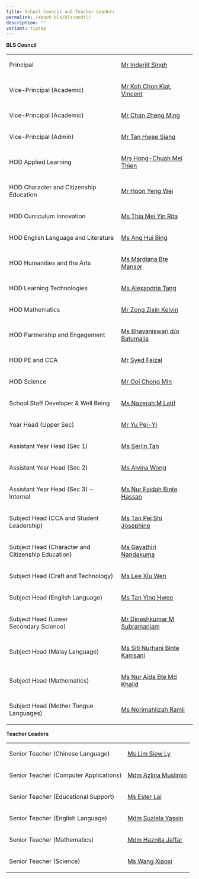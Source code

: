 ```yaml
---
title: School Council and Teacher Leaders
permalink: /about-bls/blscandtl/
description: ""
variant: tiptap
---
```

<p><strong>BLS Council</strong>
</p>
<table style="minWidth: 50px">
<colgroup>
<col>
<col>
</colgroup>
<tbody>
<tr>
<td rowspan="1" colspan="1">
<p>Principal</p>
</td>
<td rowspan="1" colspan="1">
<p><a href="mailto:Inderjit_SINGH@schools.gov.sg" rel="noopener noreferrer nofollow" target="_blank">Mr Inderjit Singh</a>
</p>
</td>
</tr>
<tr>
<td rowspan="1" colspan="1">
<p>Vice-Principal (Academic)</p>
</td>
<td rowspan="1" colspan="1">
<p><a href="mailto:koh_chon_kiat@schools.gov.sg" rel="noopener noreferrer nofollow" target="_blank">Mr Koh Chon Kiat, Vincent</a>
</p>
</td>
</tr>
<tr>
<td rowspan="1" colspan="1">
<p>Vice-Principal (Academic)</p>
</td>
<td rowspan="1" colspan="1">
<p><a href="mailto:chan_zheng_ming@schools.gov.sg" rel="noopener nofollow" target="_blank">Mr Chan Zheng Ming</a>
</p>
</td>
</tr>
<tr>
<td rowspan="1" colspan="1">
<p>Vice-Principal (Admin)</p>
</td>
<td rowspan="1" colspan="1">
<p><a href="mailto:tan_hwee_siang@schools.gov.sg" rel="noopener noreferrer nofollow" target="_blank">Mr Tan Hwee Siang</a>
</p>
</td>
</tr>
<tr>
<td rowspan="1" colspan="1">
<p>HOD Applied Learning</p>
</td>
<td rowspan="1" colspan="1">
<p><a href="mailto:chuah_mei_thien@moe.edu.sg" rel="noopener noreferrer nofollow" target="_blank">Mrs Hong-Chuah Mei Thien</a>
</p>
</td>
</tr>
<tr>
<td rowspan="1" colspan="1">
<p>HOD Character and Citizenship Education</p>
</td>
<td rowspan="1" colspan="1">
<p><a href="mailto:hoon_yeng_wei@moe.edu.sg" rel="noopener noreferrer nofollow" target="_blank">Mr Hoon Yeng Wei</a>
</p>
</td>
</tr>
<tr>
<td rowspan="1" colspan="1">
<p>HOD Curriculum Innovation</p>
</td>
<td rowspan="1" colspan="1">
<p><a href="mailto:thia_mei_yin_rita@moe.edu.sg" rel="noopener noreferrer nofollow" target="_blank">Ms Thia Mei Yin Rita</a>
</p>
</td>
</tr>
<tr>
<td rowspan="1" colspan="1">
<p>HOD English Language and Literature</p>
</td>
<td rowspan="1" colspan="1">
<p><a href="mailto:ang_hui_bing@moe.edu.sg" rel="noopener noreferrer nofollow" target="_blank">Ms Ang Hui Bing</a>
</p>
</td>
</tr>
<tr>
<td rowspan="1" colspan="1">
<p>HOD Humanities and the Arts</p>
</td>
<td rowspan="1" colspan="1">
<p><a href="mailto:mardiana_mansor@moe.edu.sg" rel="noopener noreferrer nofollow" target="_blank">Ms Mardiana Bte Mansor</a>
</p>
</td>
</tr>
<tr>
<td rowspan="1" colspan="1">
<p>HOD Learning Technologies</p>
</td>
<td rowspan="1" colspan="1">
<p><a href="mailto:alexandria_tang@moe.edu.sg" rel="noopener noreferrer nofollow" target="_blank">Ms Alexandria Tang</a>
</p>
</td>
</tr>
<tr>
<td rowspan="1" colspan="1">
<p>HOD Mathematics</p>
</td>
<td rowspan="1" colspan="1">
<p><a href="mailto:zong_zixin_kelvin@moe.edu.sg" rel="noopener noreferrer nofollow" target="_blank">Mr Zong Zixin Kelvin</a>
</p>
</td>
</tr>
<tr>
<td rowspan="1" colspan="1">
<p>HOD Partnership and Engagement</p>
</td>
<td rowspan="1" colspan="1">
<p><a href="mailto:Bhavaniswari_B@moe.edu.sg" rel="noopener noreferrer nofollow" target="_blank">Ms Bhavaniswari d/o Batumalia</a>
</p>
</td>
</tr>
<tr>
<td rowspan="1" colspan="1">
<p>HOD PE and CCA</p>
</td>
<td rowspan="1" colspan="1">
<p><a href="mailto:Syed_Faizal_Js_Tamizzuddin@moe.edu.sg" rel="noopener noreferrer nofollow" target="_blank">Mr Syed Faizal</a>
</p>
</td>
</tr>
<tr>
<td rowspan="1" colspan="1">
<p>HOD Science</p>
</td>
<td rowspan="1" colspan="1">
<p><a href="mailto:ooi_chong_min@moe.edu.sg" rel="noopener noreferrer nofollow" target="_blank">Mr Ooi Chong Min</a>
</p>
</td>
</tr>
<tr>
<td rowspan="1" colspan="1">
<p>School Staff Developer &amp; Well Being</p>
</td>
<td rowspan="1" colspan="1">
<p><a href="mailto:nazerah_mohamed_latif@moe.edu.sg" rel="noopener noreferrer nofollow" target="_blank">Ms Nazerah M Latif</a>
</p>
</td>
</tr>
<tr>
<td rowspan="1" colspan="1">
<p>Year Head (Upper Sec)</p>
</td>
<td rowspan="1" colspan="1">
<p><a href="mailto:Yu_Pei_Yi@moe.edu.sg" rel="noopener noreferrer nofollow" target="_blank">Mr Yu Pei-Yi</a>
</p>
</td>
</tr>
<tr>
<td rowspan="1" colspan="1">
<p>Assistant Year Head (Sec 1)</p>
</td>
<td rowspan="1" colspan="1">
<p><a href="mailto:tan_zhi_ying_serlin@moe.edu.sg" rel="noopener noreferrer nofollow" target="_blank">Ms Serlin Tan</a>
</p>
</td>
</tr>
<tr>
<td rowspan="1" colspan="1">
<p>Assistant Year Head (Sec 2)</p>
</td>
<td rowspan="1" colspan="1">
<p><a href="mailto:wong_hui_yi_alvina@moe.edu.sg" rel="noopener noreferrer nofollow" target="_blank">Ms Alvina Wong</a>
</p>
</td>
</tr>
<tr>
<td rowspan="1" colspan="1">
<p>Assistant Year Head (Sec 3) - Internal</p>
</td>
<td rowspan="1" colspan="1">
<p><a href="mailto:nur_faidah_hassan@moe.edu.sg" rel="noopener noreferrer nofollow" target="_blank">Ms Nur Faidah Binte Hassan</a>
</p>
</td>
</tr>
<tr>
<td rowspan="1" colspan="1">
<p>Subject Head (CCA and Student Leadership)</p>
</td>
<td rowspan="1" colspan="1">
<p><a href="mailto:tan_pei_shi_josephine@moe.edu.sg" rel="noopener noreferrer nofollow" target="_blank">Ms Tan Pei Shi Josephine</a>
</p>
</td>
</tr>
<tr>
<td rowspan="1" colspan="1">
<p>Subject Head (Character and Citizenship Education)</p>
</td>
<td rowspan="1" colspan="1">
<p><a href="mailto:%20gayathiri_nandakuma@moe.edu.sg" rel="noopener noreferrer nofollow" target="_blank">Ms Gayathiri Nandakuma</a>
</p>
</td>
</tr>
<tr>
<td rowspan="1" colspan="1">
<p>Subject Head (Craft and Technology)</p>
</td>
<td rowspan="1" colspan="1">
<p><a href="mailto:lee_xiu_wen@moe.edu.sg" rel="noopener noreferrer nofollow" target="_blank">Ms Lee Xiu Wen</a>
</p>
</td>
</tr>
<tr>
<td rowspan="1" colspan="1">
<p>Subject Head (English Language)</p>
</td>
<td rowspan="1" colspan="1">
<p><a href="mailto:tan_ying_hwee@moe.edu.sg" rel="noopener noreferrer nofollow" target="_blank">Ms Tan Ying Hwee</a>
</p>
</td>
</tr>
<tr>
<td rowspan="1" colspan="1">
<p>Subject Head (Lower Secondary&nbsp;Science)</p>
</td>
<td rowspan="1" colspan="1">
<p><a href="mailto:dineshkumar_m_subramaniam@moe.edu.sg" rel="noopener noreferrer nofollow" target="_blank">Mr Dineshkumar M Subramaniam</a>
</p>
</td>
</tr>
<tr>
<td rowspan="1" colspan="1">
<p>Subject Head (Malay Language)</p>
</td>
<td rowspan="1" colspan="1">
<p><a href="mailto:%20siti_nurhani_kamsani@moe.edu.sg" rel="noopener noreferrer nofollow" target="_blank">Ms Siti Nurhani Binte Kamsani</a>
</p>
</td>
</tr>
<tr>
<td rowspan="1" colspan="1">
<p>Subject Head&nbsp;(Mathematics)</p>
</td>
<td rowspan="1" colspan="1">
<p><a href="mailto:%20nur_aida_md_khalid@moe.edu.sg" rel="noopener noreferrer nofollow" target="_blank">Ms Nur Aida Bte Md Khalid</a>
</p>
</td>
</tr>
<tr>
<td rowspan="1" colspan="1">
<p>Subject Head (Mother Tongue Languages)</p>
</td>
<td rowspan="1" colspan="1">
<p><a href="mailto:norimahlizah_ramli@moe.edu.sg" rel="noopener noreferrer nofollow" target="_blank">Ms Norimahlizah Ramli</a>
</p>
</td>
</tr>
</tbody>
</table>
<p><strong>Teacher Leaders</strong>
</p>
<table style="minWidth: 50px">
<colgroup>
<col>
<col>
</colgroup>
<tbody>
<tr>
<td rowspan="1" colspan="1">
<p>Senior Teacher (Chinese Language)</p>
</td>
<td rowspan="1" colspan="1">
<p><a href="mailto:lim_siew_ly_a@moe.edu.sg" rel="noopener noreferrer nofollow" target="_blank">Ms Lim Siew Ly</a>
</p>
</td>
</tr>
<tr>
<td rowspan="1" colspan="1">
<p>Senior Teacher (Computer Applications)</p>
</td>
<td rowspan="1" colspan="1">
<p><a href="mailto:azlina_muslimin@moe.edu.sg" rel="noopener noreferrer nofollow" target="_blank">Mdm Azlina Muslimin</a>
</p>
</td>
</tr>
<tr>
<td rowspan="1" colspan="1">
<p>Senior Teacher (Educational Support)</p>
</td>
<td rowspan="1" colspan="1">
<p><a href="mailto:lim_siew_ly_a@moe.edu.sg" rel="noopener noreferrer nofollow" target="_blank">Ms Ester Lai</a>
</p>
</td>
</tr>
<tr>
<td rowspan="1" colspan="1">
<p>Senior Teacher (English Language)</p>
</td>
<td rowspan="1" colspan="1">
<p><a href="mailto:suziela_yassin@moe.edu.sg" rel="noopener noreferrer nofollow" target="_blank">Mdm Suziela Yassin</a>
</p>
</td>
</tr>
<tr>
<td rowspan="1" colspan="1">
<p>Senior Teacher (Mathematics)</p>
</td>
<td rowspan="1" colspan="1">
<p><a href="mailto:haznita_jaafar@moe.edu.sg" rel="noopener noreferrer nofollow" target="_blank">Mdm Haznita Jaffar</a>
</p>
</td>
</tr>
<tr>
<td rowspan="1" colspan="1">
<p>Senior Teacher (Science)</p>
</td>
<td rowspan="1" colspan="1">
<p><a href="mailto:wang_xiaoxi@moe.edu.sg" rel="noopener noreferrer nofollow" target="_blank">Ms Wang Xiaoxi</a>
</p>
</td>
</tr>
</tbody>
</table>
<p></p>